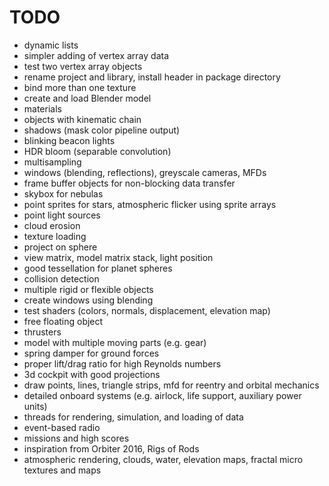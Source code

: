 # TODO

* dynamic lists
* simpler adding of vertex array data
* test two vertex array objects
* rename project and library, install header in package directory
* bind more than one texture
* create and load Blender model
* materials
* objects with kinematic chain
* shadows (mask color pipeline output)
* blinking beacon lights
* HDR bloom (separable convolution)
* multisampling
* windows (blending, reflections), greyscale cameras, MFDs
* frame buffer objects for non-blocking data transfer
* skybox for nebulas
* point sprites for stars, atmospheric flicker using sprite arrays
* point light sources
* cloud erosion
* texture loading
* project on sphere
* view matrix, model matrix stack, light position
* good tessellation for planet spheres
* collision detection
* multiple rigid or flexible objects
* create windows using blending
* test shaders (colors, normals, displacement, elevation map)
* free floating object
* thrusters
* model with multiple moving parts (e.g. gear)
* spring damper for ground forces
* proper lift/drag ratio for high Reynolds numbers
* 3d cockpit with good projections
* draw points, lines, triangle strips, mfd for reentry and orbital mechanics
* detailed onboard systems (e.g. airlock, life support, auxiliary power units)
* threads for rendering, simulation, and loading of data
* event-based radio
* missions and high scores
* inspiration from Orbiter 2016, Rigs of Rods
* atmospheric rendering, clouds, water, elevation maps, fractal micro textures and maps

